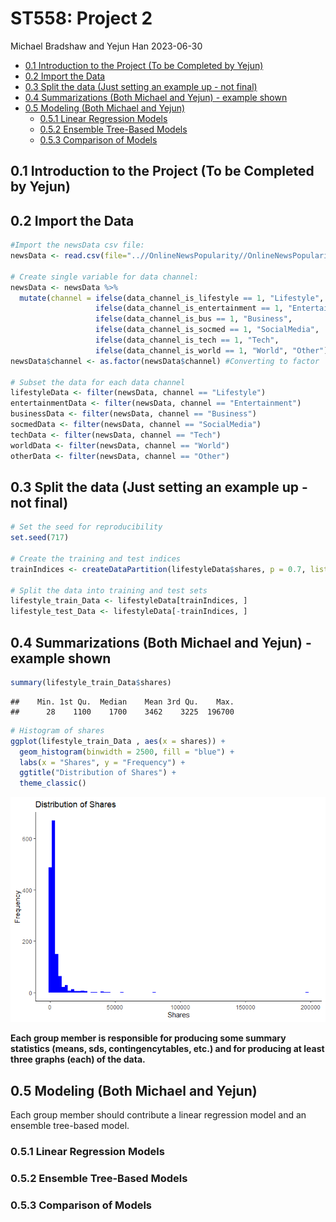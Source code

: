 ST558: Project 2
================
Michael Bradshaw and Yejun Han
2023-06-30

- <a href="#01-introduction-to-the-project-to-be-completed-by-yejun"
  id="toc-01-introduction-to-the-project-to-be-completed-by-yejun">0.1
  Introduction to the Project (To be Completed by Yejun)</a>
- <a href="#02-import-the-data" id="toc-02-import-the-data">0.2 Import the
  Data</a>
- <a href="#03-split-the-data-just-setting-an-example-up---not-final"
  id="toc-03-split-the-data-just-setting-an-example-up---not-final">0.3
  Split the data (Just setting an example up - not final)</a>
- <a href="#04-summarizations-both-michael-and-yejun---example-shown"
  id="toc-04-summarizations-both-michael-and-yejun---example-shown">0.4
  Summarizations (Both Michael and Yejun) - example shown</a>
- <a href="#05-modeling-both-michael-and-yejun"
  id="toc-05-modeling-both-michael-and-yejun">0.5 Modeling (Both Michael
  and Yejun)</a>
  - <a href="#051-linear-regression-models"
    id="toc-051-linear-regression-models">0.5.1 Linear Regression Models</a>
  - <a href="#052-ensemble-tree-based-models"
    id="toc-052-ensemble-tree-based-models">0.5.2 Ensemble Tree-Based
    Models</a>
  - <a href="#053-comparison-of-models"
    id="toc-053-comparison-of-models">0.5.3 Comparison of Models</a>

## 0.1 Introduction to the Project (To be Completed by Yejun)

## 0.2 Import the Data

``` r
#Import the newsData csv file:
newsData <- read.csv(file="..//OnlineNewsPopularity//OnlineNewsPopularity.csv")

# Create single variable for data channel: 
newsData <- newsData %>% 
  mutate(channel = ifelse(data_channel_is_lifestyle == 1, "Lifestyle",
                   ifelse(data_channel_is_entertainment == 1, "Entertainment",
                   ifelse(data_channel_is_bus == 1, "Business",
                   ifelse(data_channel_is_socmed == 1, "SocialMedia",
                   ifelse(data_channel_is_tech == 1, "Tech",
                   ifelse(data_channel_is_world == 1, "World", "Other")))))))
newsData$channel <- as.factor(newsData$channel) #Converting to factor

# Subset the data for each data channel
lifestyleData <- filter(newsData, channel == "Lifestyle")
entertainmentData <- filter(newsData, channel == "Entertainment")
businessData <- filter(newsData, channel == "Business")
socmedData <- filter(newsData, channel == "SocialMedia")
techData <- filter(newsData, channel == "Tech")
worldData <- filter(newsData, channel == "World")
otherData <- filter(newsData, channel == "Other")
```

## 0.3 Split the data (Just setting an example up - not final)

``` r
# Set the seed for reproducibility
set.seed(717)

# Create the training and test indices
trainIndices <- createDataPartition(lifestyleData$shares, p = 0.7, list = FALSE)

# Split the data into training and test sets
lifestyle_train_Data <- lifestyleData[trainIndices, ]
lifestyle_test_Data <- lifestyleData[-trainIndices, ]
```

## 0.4 Summarizations (Both Michael and Yejun) - example shown

``` r
summary(lifestyle_train_Data$shares)
```

    ##    Min. 1st Qu.  Median    Mean 3rd Qu.    Max. 
    ##      28    1100    1700    3462    3225  196700

``` r
# Histogram of shares
ggplot(lifestyle_train_Data , aes(x = shares)) +
  geom_histogram(binwidth = 2500, fill = "blue") +
  labs(x = "Shares", y = "Frequency") +
  ggtitle("Distribution of Shares") +
  theme_classic()
```

![](ST558_Project-2_files/figure-gfm/Summarizations-1.png)<!-- -->

**Each group member is responsible for producing some summary statistics
(means, sds, contingencytables, etc.) and for producing at least three
graphs (each) of the data.**

## 0.5 Modeling (Both Michael and Yejun)

Each group member should contribute a linear regression model and an
ensemble tree-based model.

### 0.5.1 Linear Regression Models

### 0.5.2 Ensemble Tree-Based Models

### 0.5.3 Comparison of Models

